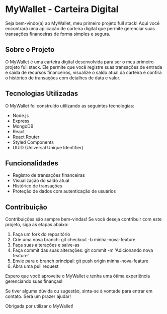 # MyWallet - Carteira Digital

Seja bem-vindo(a) ao MyWallet, meu primeiro projeto full stack! Aqui você encontrará uma aplicação de carteira digital que permite gerenciar suas transações financeiras de forma simples e segura.

## Sobre o Projeto

O MyWallet é uma carteira digital desenvolvida para ser o meu primeiro projeto full stack. Ele permite que você registre suas transações de entrada e saída de recursos financeiros, visualize o saldo atual da carteira e confira o histórico de transações com detalhes de data e valor.

## Tecnologias Utilizadas

O MyWallet foi construído utilizando as seguintes tecnologias:

- Node.js
- Express
- MongoDB
- React
- React Router
- Styled Components
- UUID (Universal Unique Identifier)

## Funcionalidades

- Registro de transações financeiras
- Visualização do saldo atual
- Histórico de transações
- Proteção de dados com autenticação de usuários

## Contribuição

Contribuições são sempre bem-vindas! Se você deseja contribuir com este projeto, siga as etapas abaixo:

1. Faça um fork do repositório
2. Crie uma nova branch: git checkout -b minha-nova-feature
3. Faça suas alterações e salve-as
4. Faça commit das suas alterações: git commit -m 'Adicionando nova feature'
5. Envie para o branch principal: git push origin minha-nova-feature
6. Abra uma pull request

Espero que você aproveite o MyWallet e tenha uma ótima experiência gerenciando suas finanças!

Se tiver alguma dúvida ou sugestão, sinta-se à vontade para entrar em contato. Será um prazer ajudar!

Obrigada por utilizar o MyWallet!

